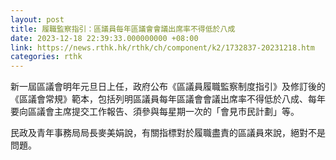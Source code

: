 ```yaml
---
layout: post
title: 履職監察指引：區議員每年區議會會議出席率不得低於八成
date: 2023-12-18 22:39:33.000000000 +08:00
link: https://news.rthk.hk/rthk/ch/component/k2/1732837-20231218.htm
categories: rthk
---
```


新一屆區議會明年元旦日上任，政府公布《區議員履職監察制度指引》及修訂後的《區議會常規》範本，包括列明區議員每年區議會會議出席率不得低於八成、每年要向區議會主席提交工作報告、須參與每星期一次的「會見市民計劃」等。

民政及青年事務局局長麥美娟說，有關指標對於履職盡責的區議員來說，絕對不是問題。
